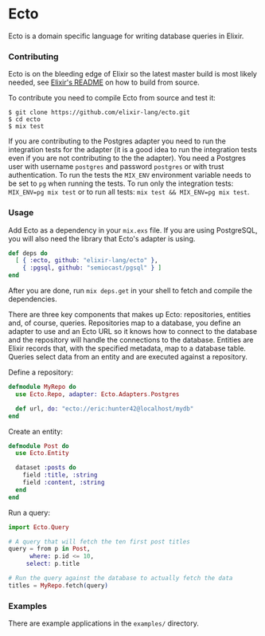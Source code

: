 # Ecto

Ecto is a domain specific language for writing database queries in Elixir.

### Contributing

Ecto is on the bleeding edge of Elixir so the latest master build is most likely needed, see [Elixir's README](https://github.com/elixir-lang/elixir) on how to build from source.

To contribute you need to compile Ecto from source and test it:

```
$ git clone https://github.com/elixir-lang/ecto.git
$ cd ecto
$ mix test
```

If you are contributing to the Postgres adapter you need to run the integration tests for the adapter (it is a good idea to run the integration tests even if you are not contributing to the the adapter). You need a Postgres user with username `postgres` and password `postgres` or with trust authentication. To run the tests the `MIX_ENV` environment variable needs to be set to `pg` when running the tests. To run only the integration tests: `MIX_ENV=pg mix test` or to run all tests: `mix test && MIX_ENV=pg mix test`.

### Usage

Add Ecto as a dependency in your `mix.exs` file. If you are using PostgreSQL, you will also need the library that Ecto's adapter is using.

```elixir
def deps do
  [ { :ecto, github: "elixir-lang/ecto" },
    { :pgsql, github: "semiocast/pgsql" } ]
end
```

After you are done, run `mix deps.get` in your shell to fetch and compile the dependencies.

There are three key components that makes up Ecto: repositories, entities and, of course, queries. Repositories map to a database, you define an adapter to use and an Ecto URL so it knows how to connect to the database and the repository will handle the connections to the database. Entities are Elixir records that, with the specified metadata, map to a database table. Queries select data from an entity and are executed against a repository.

Define a repository:

```elixir
defmodule MyRepo do
  use Ecto.Repo, adapter: Ecto.Adapters.Postgres

  def url, do: "ecto://eric:hunter42@localhost/mydb"
end
```

Create an entity:

```elixir
defmodule Post do
  use Ecto.Entity

  dataset :posts do
    field :title, :string
    field :content, :string
  end
end
```

Run a query:

```elixir
import Ecto.Query

# A query that will fetch the ten first post titles
query = from p in Post,
      where: p.id <= 10,
     select: p.title

# Run the query against the database to actually fetch the data
titles = MyRepo.fetch(query)
```

### Examples

There are example applications in the `examples/` directory.
